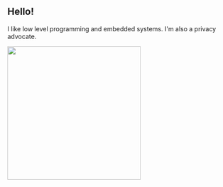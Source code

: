 ## Hello!

I like low level programming and embedded systems. I'm also a privacy advocate.

<a href="https://github.com/anuraghazra/github-readme-stats">
<img height=300 align="left" src="https://github-readme-stats.vercel.app/api/top-langs/?username=luminite0&theme=dark&layout=compact&langs_count=8&card_width=350">    
